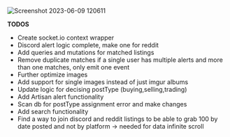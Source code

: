![Screenshot 2023-06-09 120611](https://github.com/Ahmed-Labs/mechaggr-client/assets/73527151/40bf1a99-ccd9-437a-b2d1-62df52ca3fd2)

**TODOS**

- Create socket.io context wrapper
- Discord alert logic complete, make one for reddit
- Add queries and mutations for matched listings
- Remove duplicate matches if a single user has multiple alerts and more than one matches, only emit one event
- Further optimize images
- Add support for single images instead of just imgur albums
- Update logic for decising postType (buying,selling,trading)
- Add Artisan alert functionality
- Scan db for postType assignment error and make changes
- Add search functionality
- Find a way to join discord and reddit listings to be able to grab 100 by date posted and not by platform -> needed for data infinite scroll
